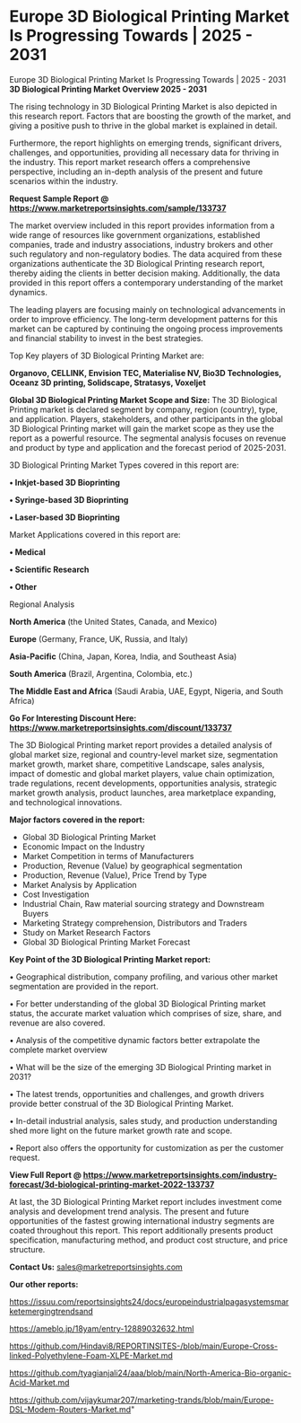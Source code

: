# Europe 3D Biological Printing Market Is Progressing Towards | 2025 - 2031
Europe 3D Biological Printing Market Is Progressing Towards | 2025 - 2031
<Strong> 3D Biological Printing Market Overview 2025 - 2031</strong>

The rising technology in 3D Biological Printing Market is also depicted in this research report. Factors that are boosting the growth of the market, and giving a positive push to thrive in the global market is explained in detail.

Furthermore, the report highlights on emerging trends, significant drivers, challenges, and opportunities, providing all necessary data for thriving in the industry. This report market research offers a comprehensive perspective, including an in-depth analysis of the present and future scenarios within the industry.

<strong>Request Sample Report @ <a href=https://www.marketreportsinsights.com/sample/133737>https://www.marketreportsinsights.com/sample/133737</a></strong>

The market overview included in this report provides information from a wide range of resources like government organizations, established companies, trade and industry associations, industry brokers and other such regulatory and non-regulatory bodies. The data acquired from these organizations authenticate the 3D Biological Printing research report, thereby aiding the clients in better decision making. Additionally, the data provided in this report offers a contemporary understanding of the market dynamics.

The leading players are focusing mainly on technological advancements in order to improve efficiency. The long-term development patterns for this market can be captured by continuing the ongoing process improvements and financial stability to invest in the best strategies.

Top Key players of 3D Biological Printing Market are:

<strong>Organovo, CELLINK, Envision TEC, Materialise NV, Bio3D Technologies, Oceanz 3D printing, Solidscape, Stratasys, Voxeljet</strong>

<strong><b>Global 3D Biological Printing Market Scope and Size:</b></strong>
The 3D Biological Printing market is declared segment by company, region (country), type, and application. Players, stakeholders, and other participants in the global 3D Biological Printing market will gain the market scope as they use the report as a powerful resource. The segmental analysis focuses on revenue and product by type and application and the forecast period of 2025-2031.

3D Biological Printing Market Types covered in this report are:

<strong>• Inkjet-based 3D Bioprinting

• Syringe-based 3D Bioprinting

• Laser-based 3D Bioprinting</strong>

Market Applications covered in this report are:

<strong>• Medical

• Scientific Research

• Other</strong> 

Regional Analysis

<strong>North America</strong> (the United States, Canada, and Mexico)

<strong>Europe</strong> (Germany, France, UK, Russia, and Italy)

<strong>Asia-Pacific</strong> (China, Japan, Korea, India, and Southeast Asia)

<strong>South America</strong> (Brazil, Argentina, Colombia, etc.)

<strong>The Middle East and Africa</strong> (Saudi Arabia, UAE, Egypt, Nigeria, and South Africa)

<strong>Go For Interesting Discount Here: <a href=https://www.marketreportsinsights.com/discount/133737>https://www.marketreportsinsights.com/discount/133737</a></strong>

The 3D Biological Printing market report provides a detailed analysis of global market size, regional and country-level market size, segmentation market growth, market share, competitive Landscape, sales analysis, impact of domestic and global market players, value chain optimization, trade regulations, recent developments, opportunities analysis, strategic market growth analysis, product launches, area marketplace expanding, and technological innovations.

<strong><b>Major factors covered in the report:</b></strong>
<ul>
  <li>Global 3D Biological Printing Market </li>
  <li>Economic Impact on the Industry</li>
  <li>Market Competition in terms of Manufacturers</li>
  <li>Production, Revenue (Value) by geographical segmentation</li>
  <li>Production, Revenue (Value), Price Trend by Type</li>
  <li>Market Analysis by Application</li>
  <li>Cost Investigation</li>
  <li>Industrial Chain, Raw material sourcing strategy and Downstream Buyers</li>
  <li>Marketing Strategy comprehension, Distributors and Traders</li>
  <li>Study on Market Research Factors</li>
  <li>Global 3D Biological Printing Market Forecast</li>
</ul>

<strong><b>Key Point of the 3D Biological Printing Market report:</b></strong>

• Geographical distribution, company profiling, and various other market segmentation are provided in the report.

• For better understanding of the global 3D Biological Printing market status, the accurate market valuation which comprises of size, share, and revenue are also covered.

• Analysis of the competitive dynamic factors better extrapolate the complete market overview

• What will be the size of the emerging 3D Biological Printing market in 2031?

• The latest trends, opportunities and challenges, and growth drivers provide better construal of the 3D Biological Printing Market.

• In-detail industrial analysis, sales study, and production understanding shed more light on the future market growth rate and scope.

• Report also offers the opportunity for customization as per the customer request.

<strong><b>View Full Report @ <a href=https://www.marketreportsinsights.com/industry-forecast/3d-biological-printing-market-2022-133737>https://www.marketreportsinsights.com/industry-forecast/3d-biological-printing-market-2022-133737</a></b></strong>


At last, the 3D Biological Printing Market report includes investment come analysis and development trend analysis. The present and future opportunities of the fastest growing international industry segments are coated throughout this report. This report additionally presents product specification, manufacturing method, and product cost structure, and price structure.

<strong>Contact Us:</strong>
sales@marketreportsinsights.com

<strong>Our other reports:</strong>

<a href=https://issuu.com/reportsinsights24/docs/europeindustrialpagasystemsmarketemergingtrendsand>https://issuu.com/reportsinsights24/docs/europeindustrialpagasystemsmarketemergingtrendsand</a>

<a href=https://ameblo.jp/18yam/entry-12889032632.html>https://ameblo.jp/18yam/entry-12889032632.html</a>

<a href=https://github.com/Hindavi8/REPORTINSITES-/blob/main/Europe-Cross-linked-Polyethylene-Foam-XLPE-Market.md>https://github.com/Hindavi8/REPORTINSITES-/blob/main/Europe-Cross-linked-Polyethylene-Foam-XLPE-Market.md</a>

<a href=https://github.com/tyagianjali24/aaa/blob/main/North-America-Bio-organic-Acid-Market.md>https://github.com/tyagianjali24/aaa/blob/main/North-America-Bio-organic-Acid-Market.md</a>

<a href=https://github.com/vijaykumar207/marketing-trands/blob/main/Europe-DSL-Modem-Routers-Market.md>https://github.com/vijaykumar207/marketing-trands/blob/main/Europe-DSL-Modem-Routers-Market.md</a>"
